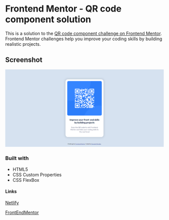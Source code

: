 # Frontend Mentor - QR code component solution

This is a solution to the [QR code component challenge on Frontend Mentor](https://www.frontendmentor.io/challenges/qr-code-component-iux_sIO_H). Frontend Mentor challenges help you improve your coding skills by building realistic projects. 

## Screenshot

![](/design/screenshot.PNG)

### Built with

- HTML5
- CSS Custom Properties
- CSS FlexBox

#### Links

[Netlify](https://qrcodecomponent-gm.netlify.app/)

[FrontEndMentor](https://www.frontendmentor.io/solutions/responsive-landing-using-css-flexbox-_3f54CTHt5#comment-638cf65eee0cd89c5cb317f4)